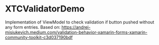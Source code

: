 # XTCValidatorDemo
Implementation of ViewModel to check validation if button pushed without any form entries.  Based on: https://andrei-misiukevich.medium.com/validation-behavior-xamarin-forms-xamarin-community-toolkit-c3d037190bdf
